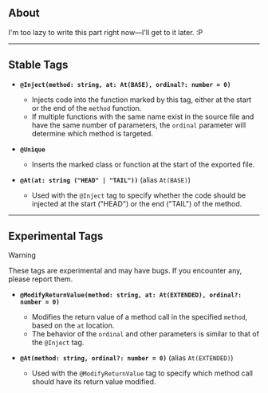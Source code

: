 ## About
I'm too lazy to write this part right now—I'll get to it later. :P

---

## Stable Tags

- **`@Inject(method: string, at: At(BASE), ordinal?: number = 0)`**
    - Injects code into the function marked by this tag, either at the start or the end of the `method` function.
    - If multiple functions with the same name exist in the source file and have the same number of parameters, the `ordinal` parameter will determine which method is targeted.
    
- **`@Unique`**
    - Inserts the marked class or function at the start of the exported file.

- **`@At(at: string ("HEAD" | "TAIL"))`** (alias `At(BASE)`)
    - Used with the `@Inject` tag to specify whether the code should be injected at the start ("HEAD") or the end ("TAIL") of the method.

---

## Experimental Tags

> [!WARNING]
> These tags are experimental and may have bugs. If you encounter any, please report them.

- **`@ModifyReturnValue(method: string, at: At(EXTENDED), ordinal?: number = 0)`**
    - Modifies the return value of a method call in the specified `method`, based on the `at` location.
    - The behavior of the `ordinal` and other parameters is similar to that of the `@Inject` tag.

- **`@At(method: string, ordinal?: number = 0)`** (alias `At(EXTENDED)`)
    - Used with the `@ModifyReturnValue` tag to specify which method call should have its return value modified.

